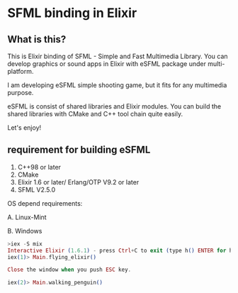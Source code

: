 # SFML binding in Elixir

## What is this?
This is Elixir binding of SFML - Simple and Fast Multimedia Library.
You can develop graphics or sound apps in Elixir with eSFML package under
multi-platform.

I am developing eSFML simple shooting game, but it fits for any multimedia
purpose.

eSFML is consist of shared libraries and Elixir modules. You can build
the shared libraries with CMake and C++ tool chain quite easily.

Let's enjoy!

## requirement for building eSFML
1. C++98 or later
2. CMake
3. Elixir 1.6 or later/ Erlang/OTP V9.2 or later
4. SFML V2.5.0

OS depend requirements:

A. Linux-Mint

B. Windows


```elixir
>iex -S mix
Interactive Elixir (1.6.1) - press Ctrl+C to exit (type h() ENTER for help)
iex(1)> Main.flying_elixir()

Close the window when you push ESC key.

iex(2)> Main.walking_penguin()
```
